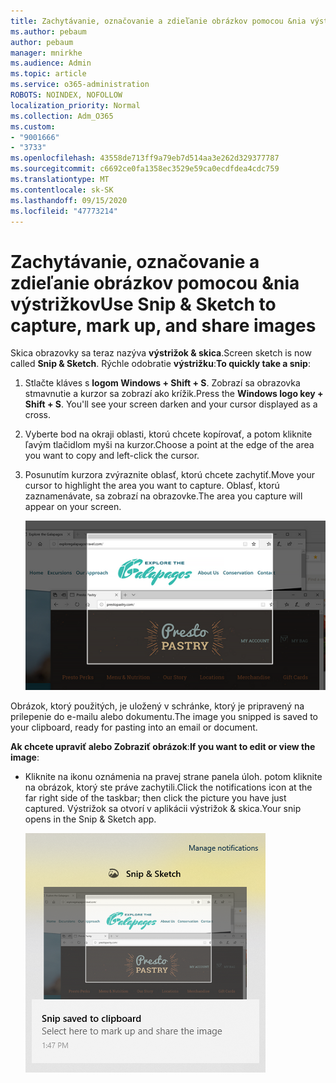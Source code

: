 ```yaml
---
title: Zachytávanie, označovanie a zdieľanie obrázkov pomocou &nia výstrižkov
ms.author: pebaum
author: pebaum
manager: mnirkhe
ms.audience: Admin
ms.topic: article
ms.service: o365-administration
ROBOTS: NOINDEX, NOFOLLOW
localization_priority: Normal
ms.collection: Adm_O365
ms.custom:
- "9001666"
- "3733"
ms.openlocfilehash: 43558de713ff9a79eb7d514aa3e262d329377787
ms.sourcegitcommit: c6692ce0fa1358ec3529e59ca0ecdfdea4cdc759
ms.translationtype: MT
ms.contentlocale: sk-SK
ms.lasthandoff: 09/15/2020
ms.locfileid: "47773214"
---
```

# <a name="use-snip--sketch-to-capture-mark-up-and-share-images"></a><span data-ttu-id="a4795-102">Zachytávanie, označovanie a zdieľanie obrázkov pomocou &nia výstrižkov</span><span class="sxs-lookup"><span data-stu-id="a4795-102">Use Snip & Sketch to capture, mark up, and share images</span></span>

<span data-ttu-id="a4795-103">Skica obrazovky sa teraz nazýva **výstrižok & skica**.</span><span class="sxs-lookup"><span data-stu-id="a4795-103">Screen sketch is now called **Snip & Sketch**.</span></span> <span data-ttu-id="a4795-104">Rýchle odobratie **výstrižku**:</span><span class="sxs-lookup"><span data-stu-id="a4795-104">**To quickly take a snip**:</span></span>

1. <span data-ttu-id="a4795-105">Stlačte kláves s **logom Windows + Shift + S**. Zobrazí sa obrazovka stmavnutie a kurzor sa zobrazí ako krížik.</span><span class="sxs-lookup"><span data-stu-id="a4795-105">Press the **Windows logo key + Shift + S**. You'll see your screen darken and your cursor displayed as a cross.</span></span> 

2. <span data-ttu-id="a4795-106">Vyberte bod na okraji oblasti, ktorú chcete kopírovať, a potom kliknite ľavým tlačidlom myši na kurzor.</span><span class="sxs-lookup"><span data-stu-id="a4795-106">Choose a point at the edge of the area you want to copy and left-click the cursor.</span></span> 

3. <span data-ttu-id="a4795-107">Posunutím kurzora zvýraznite oblasť, ktorú chcete zachytiť.</span><span class="sxs-lookup"><span data-stu-id="a4795-107">Move your cursor to highlight the area you want to capture.</span></span> <span data-ttu-id="a4795-108">Oblasť, ktorú zaznamenávate, sa zobrazí na obrazovke.</span><span class="sxs-lookup"><span data-stu-id="a4795-108">The area you capture will appear on your screen.</span></span>

   ![obrázok zvýrazneného výberu](media/snipone.png)

<span data-ttu-id="a4795-110">Obrázok, ktorý použitých, je uložený v schránke, ktorý je pripravený na prilepenie do e-mailu alebo dokumentu.</span><span class="sxs-lookup"><span data-stu-id="a4795-110">The image you snipped is saved to your clipboard, ready for pasting into an email or document.</span></span> 

<span data-ttu-id="a4795-111">**Ak chcete upraviť alebo Zobraziť obrázok**:</span><span class="sxs-lookup"><span data-stu-id="a4795-111">**If you want to edit or view the image**:</span></span> 

- <span data-ttu-id="a4795-112">Kliknite na ikonu oznámenia na pravej strane panela úloh. potom kliknite na obrázok, ktorý ste práve zachytili.</span><span class="sxs-lookup"><span data-stu-id="a4795-112">Click the notifications icon at the far right side of the taskbar; then click the picture you have just captured.</span></span> <span data-ttu-id="a4795-113">Výstrižok sa otvorí v aplikácii výstrižok & skica.</span><span class="sxs-lookup"><span data-stu-id="a4795-113">Your snip opens in the Snip & Sketch app.</span></span>

   ![Obrázok zobrazenia v aplikácii na vystrihovanie](media/sniptwo.png)
